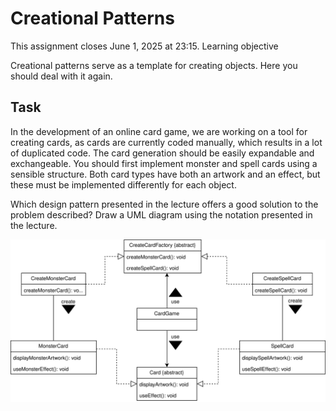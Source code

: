 # Creational Patterns    
 
This assignment closes June 1, 2025 at 23:15.
Learning objective

Creational patterns serve as a template for creating objects. Here you should deal with it again.

## Task

In the development of an online card game, we are working on a tool for creating cards, as cards are currently coded manually, which results in a lot of duplicated code. The card generation should be easily expandable and exchangeable. You should first implement monster and spell cards using a sensible structure. Both card types have both an artwork and an effect, but these must be implemented differently for each object.

Which design pattern presented in the lecture offers a good solution to the problem described? Draw a UML diagram using the notation presented in the lecture.

![card solution](./card.svg)

